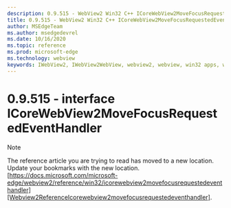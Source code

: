 ```yaml
---
description: 0.9.515 - WebView2 Win32 C++ ICoreWebView2MoveFocusRequestedEventHandler
title: 0.9.515 - WebView2 Win32 C++ ICoreWebView2MoveFocusRequestedEventHandler
author: MSEdgeTeam
ms.author: msedgedevrel
ms.date: 10/16/2020
ms.topic: reference
ms.prod: microsoft-edge
ms.technology: webview
keywords: IWebView2, IWebView2WebView, webview2, webview, win32 apps, win32, edge, ICoreWebView2, ICoreWebView2Controller, browser control, edge html
---
```


# 0.9.515 - interface ICoreWebView2MoveFocusRequestedEventHandler 

> [!NOTE]
> The reference article you are trying to read has moved to a new location.  
> Update your bookmarks with the new location.  
> [https://docs.microsoft.com/microsoft-edge/webview2/reference/win32/icorewebview2movefocusrequestedeventhandler][Webview2ReferenceIcorewebview2movefocusrequestedeventhandler].  

[Webview2ReferenceIcorewebview2movefocusrequestedeventhandler]: /microsoft-edge/webview2/reference/win32/icorewebview2movefocusrequestedeventhandler "interface ICoreWebView2MoveFocusRequestedEventHandler | Microsoft Docs"
